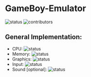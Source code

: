 # GameBoy-Emulator
![status](https://img.shields.io/badge/status-in_progress-yellow)
![contributors](https://img.shields.io/badge/contributors-welcome-brightgreen)















## General Implementation:
  - CPU: ![status](https://img.shields.io/badge/status-in_progress-yellow)
  - Memory: ![status](https://img.shields.io/badge/status-in_progress-yellow)
  - Graphics: ![status](https://img.shields.io/badge/status-in_progress-yellow)
  - Input: ![status](https://img.shields.io/badge/status-in_progress-yellow)
  - Sound [optional]: ![status](https://img.shields.io/badge/status-in_progress-yellow)

    
